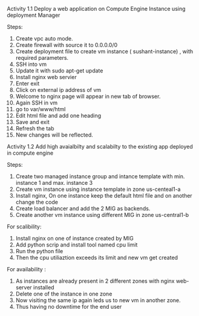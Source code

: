 Activity 1.1
Deploy a web application on Compute Engine Instance using deployment Manager

Steps:

1. Create vpc auto mode.
2. Create firewall with source it to 0.0.0.0/0
3. Create deployment file to create vm instance ( sushant-instance) , with required parameters.
4. SSH into vm
5. Update it with sudo apt-get update
6. Install nginx web servier
7. Enter exit
8. Click on external ip address of vm 
9. Welcome to nginx page will appear in new tab of browser.
10. Again SSH in vm
11. go to var/www/html
12. Edit html file and add one heading 
13. Save and exit 
14. Refresh the tab 
15. New changes will be reflected.



Activity 1.2
Add high avaialbilty and scalabilty to the existing app deployed in compute engine

Steps:

1. Create two managed instance group and intance template with min. instance 1 and max. instance 3
2. Create vm instance using instance template in zone us-centeal1-a
3. Install nginx, On one instance keep the default html file and on another change the code 
4. Create load balancer and add the 2 MIG as backends.
5. Create another vm instance using different MIG in zone us-central1-b

For scalibility:

1. Install nginx on one of instance created by MIG
2. Add python scrip and install tool named cpu limit
3. Run the python file
4. Then the cpu utiliaztion exceeds its limit and new vm get created 

For availability :

1. As instances are already present in 2 different zones with nginx web-server installed
2. Delete one of the instance in one zone
3. Now visiting the same ip again leds us to new vm in another zone.
4. Thus having no downtime for the end user
